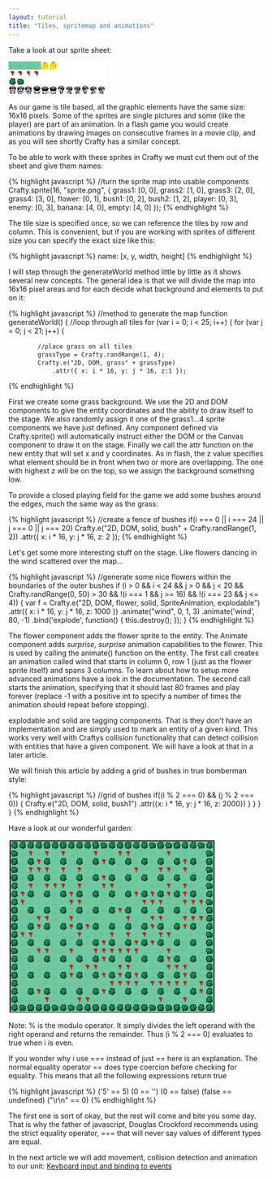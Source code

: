 ```yaml
---
layout: tutorial
title: "Tiles, spritemap and animations"
---
```


Take a look at our sprite sheet:

![bananabomber-sprites.png](bananabomber-sprites.png)

As our game is tile based, all the graphic elements have the same size: 16x16 pixels. Some of the sprites are single pictures and some (like the player) are part of an animation. In a flash game you would create animations by drawing images on consecutive frames in a movie clip, and as you will see shortly Crafty has a similar concept.

To be able to work with these sprites in Crafty we must cut them out of the sheet and give them names:

{% highlight javascript %}
//turn the sprite map into usable components
Crafty.sprite(16, "sprite.png", {
    grass1: [0, 0],
    grass2: [1, 0],
    grass3: [2, 0],
    grass4: [3, 0],
    flower: [0, 1],
    bush1: [0, 2],
    bush2: [1, 2],
    player: [0, 3],
    enemy: [0, 3],
    banana: [4, 0],
    empty: [4, 0]
});
{% endhighlight %}

The tile size is specified once, so we can reference the tiles by row and column. This is convenient, but if you are working with sprites of different size you can specify the exact size like this:

{% highlight javascript %}
name: [x, y, width, height]
{% endhighlight %}

I will step through the generateWorld method little by little as it shows several new concepts. The general idea is that we will divide the map into 16x16 pixel areas and for each decide what background and elements to put on it:

{% highlight javascript %}
//method to generate the map
function generateWorld() {
    //loop through all tiles
    for (var i = 0; i < 25; i++) {
        for (var j = 0; j < 21; j++) {

            //place grass on all tiles
            grassType = Crafty.randRange(1, 4);
            Crafty.e("2D, DOM, grass" + grassType)
                .attr({ x: i * 16, y: j * 16, z:1 });
{% endhighlight %}

First we create some grass background. We use the 2D and DOM components to give the entity coordinates and the ability to draw itself to the stage. We also randomly assign it one of the grass1...4 sprite components we have just defined. Any component defined via Crafty.sprite() will automatically instruct either the DOM or the Canvas component to draw it on the stage. Finally we call the attr function on the new entity that will set x and y coordinates. As in flash, the z value specifies what element should be in front when two or more are overlapping. The one with highest z will be on the top, so we assign the background something low.

To provide a closed playing field for the game we add some bushes around the edges, much the same way as the grass:

{% highlight javascript %}
//create a fence of bushes
if(i === 0 || i === 24 || j === 0 || j === 20)
    Crafty.e("2D, DOM, solid, bush" + Crafty.randRange(1, 2))
    .attr({ x: i * 16, y: j * 16, z: 2 });
{% endhighlight %}

Let's get some more interesting stuff on the stage. Like flowers dancing in the wind scattered over the map...
 
{% highlight javascript %}
//generate some nice flowers within the boundaries of the outer bushes
if (i > 0 && i < 24 && j > 0 && j < 20
        && Crafty.randRange(0, 50) > 30
        && !(i === 1 && j >= 16)
        && !(i === 23 && j <= 4)) {
    var f = Crafty.e("2D, DOM, flower, solid, SpriteAnimation, explodable")
            .attr({ x: i * 16, y: j * 16, z: 1000 })
            .animate("wind", 0, 1, 3)
            .animate('wind', 80, -1)
            .bind('explode', function() {
                this.destroy();
            });
}
{% endhighlight %}


The flower component adds the flower sprite to the entity. The Animate component adds *surprise, surprise* animation capabilities to the flower. This is used by calling the animate() function on the entity. The first call creates an animation called wind that starts in column 0, row 1 (just as the flower sprite itself) and spans 3 columns. To learn about how to setup more advanced animations have a look in the documentation. 
The second call starts the animation, specifying that it should last 80 frames and play forever (replace -1 with a positive int to specify a number of times the animation should repeat before stopping).

explodable and solid are tagging components. That is they don't have an implementation and are simply used to mark an entity of a given kind. This works very well with Craftys collision functionality that can detect collision with entities that have a given component. We will have a look at that in a later article.

We will finish this article by adding a grid of bushes in true bomberman style:

{% highlight javascript %}
            //grid of bushes
            if((i % 2 === 0) && (j % 2 === 0)) {
                Crafty.e("2D, DOM, solid, bush1")
                    .attr({x: i * 16, y: j * 16, z: 2000})
            }
        }
    }
}
{% endhighlight %}

Have a look at our wonderful garden:

![bananabomber-1.png](bananabomber-1.png)

Note: % is the modulo operator. It simply divides the left operand with the right operand and returns the remainder. Thus (i % 2 === 0) evaluates to true when i is even. 

If you wonder why i use === instead of just == here is an explanation.
The normal equality operator == does type coercion before checking for equality. This means that all the following expressions return true

{% highlight javascript %}
('5' == 5)
(0 == '')
(0 == false)
(false == undefined)
("\r\n" == 0)
{% endhighlight %}

The first one is sort of okay, but the rest will come and bite you some day. That is why the father of javascript, Douglas Crockford recommends using the strict equality operator, === that will never say values of different types are equal.

In the next article we will add movement, collision detection and animation to our unit: [Keyboard input and binding to events](input-and-events)